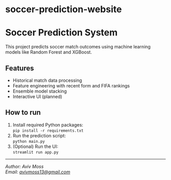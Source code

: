 ﻿# soccer-prediction-website
 # Soccer Prediction System

This project predicts soccer match outcomes using machine learning models like Random Forest and XGBoost.

## Features
- Historical match data processing
- Feature engineering with recent form and FIFA rankings
- Ensemble model stacking
- Interactive UI (planned)

## How to run
1. Install required Python packages:  
   `pip install -r requirements.txt`
2. Run the prediction script:  
   `python main.py`
3. (Optional) Run the UI:  
   `streamlit run app.py`

---

*Author: Aviv Moss*  
*Email: avivmoss13@gmail.com*

